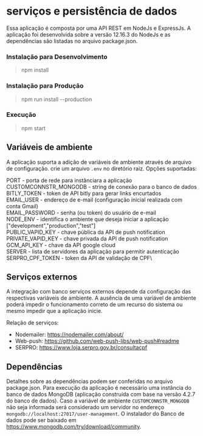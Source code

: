 # serviços e persistência de dados

Essa aplicação é composta por uma API REST em NodeJs e ExpressJs.
A aplicação foi desenvolvida sobre a versão 12.16.3 do NodeJs e as dependências são listadas no arquivo package.json.

### Instalação para Desenvolvimento

>npm install

### Instalação para Produção

>npm run install --production

### Execução

>npm start

## Variáveis de ambiente
A aplicação suporta a adição de variáveis de ambiente através de arquivo de configuração.
crie um arquivo `.env` no diretório raiz.
Opções suportadas:

PORT - porta de rede para instânciara a aplicação\
CUSTOMCONNSTR_MONGODB - string de conexão para o banco de dados\
BITLY_TOKEN - token de API bitly para gerar links encurtados\
EMAIL_USER - endereço de e-mail (configuração inicial realizada com conta Gmail)\
EMAIL_PASSWORD - senha (ou token) do usuário de e-mail\
NODE_ENV - identifica o ambiente que deseja iniciar a aplicação ["development","production","test"]\
PUBLIC_VAPID_KEY - chave pública da API de push notification\
PRIVATE_VAPID_KEY - chave privada da API de push notification\
GCM_API_KEY - chave da API google cloud\
SERVER - lista de servidores da aplicação para permitir autenticação\
SERPRO_CPF_TOKEN - token da API de validação de CPF\


## Serviços externos
A integração com banco serviços externos depende da configuração das respectivas variáveis de ambiente.
A ausência de uma variável de ambiente poderá impedir o funcionamento correto de um recurso do sistema ou mesmo impedir que a aplicação inicie.

Relação de serviços:
- Nodemailer: https://nodemailer.com/about/
- Web-push: https://github.com/web-push-libs/web-push#readme
- SERPRO: https://www.loja.serpro.gov.br/consultacpf

## Dependências
Detalhes sobre as dependências podem ser conferidas no arquivo package.json.
Para execução da aplicação é necessário uma instância do banco de dados MongoDB (aplicação construída com base na versão 4.2.7 do banco de dados).
Caso a variável de ambiente `CUSTOMCONNSTR_MONGODB` não seja informada será considerado um servidor no endereço `mongodb://localhost:27017/user-management`.
O instalador do Banco de dados pode ser baixado em https://www.mongodb.com/try/download/community.